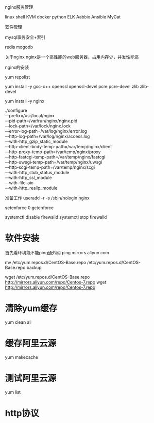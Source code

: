 


nginx服务管理





linux
shell
KVM
docker
python
ELK
Aabbix
Ansible
MyCat

软件管理


mysql事务安全+索引




redis
mogodb



关于nginx
nginx是一个高性能的web服务器，占用内存少，并发性能高




nginx的安装

yum repolist



yum install -y gcc-c++ openssl openssl-devel pcre pcre-devel zlib zlib-devel


yum install -y nginx

./configure \
--prefix=/usr/local/nginx \
--pid-path=/var/run/nginx/nginx.pid \
--lock-path=/var/lock/nginx.lock \
--error-log-path=/var/log/nginx/error.log \
--http-log-path=/var/log/nginx/access.log \
--with-http_gzip_static_module \
--http-client-body-temp-path=/var/temp/nginx/client \
--http-proxy-temp-path=/var/temp/nginx/proxy \
--http-fastcgi-temp-path=/var/temp/nginx/fastcgi \
--http-uwsgi-temp-path=/var/temp/nginx/uwsgi \
--http-scgi-temp-path=/var/temp/nginx/scgi \
--with-http_stub_status_module \
--with-http_ssl_module \
--with-file-aio \
--with-http_realip_module






准备工作
useradd -r -s /sbin/nologin nginx  

setenforce 0
getenforce

systemctl disable firewalld
systemctl stop firewalld
































# 软件安装

首先看环境能不能ping通外网
ping mirrors.aliyun.com

mv /etc/yum.repos.d/CentOS-Base.repo /etc/yum.repos.d/CentOS-Base.repo.backup

wget /etc/yum.repos.d/CentOS-Base.repo http://mirrors.aliyun.com/repo/Centos-7.repo
wget http://mirrors.aliyun.com/repo/Centos-7.repo


# 清除yum缓存
yum clean all
# 缓存阿里云源
yum makecache
# 测试阿里云源 
yum list




# http协议





